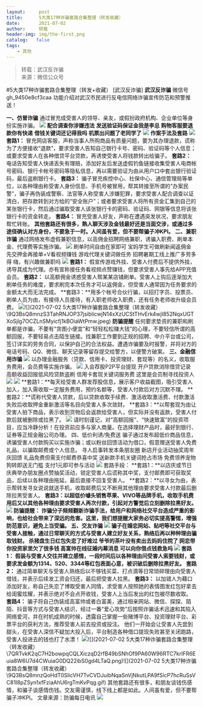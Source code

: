 ```yaml
---
layout:     post
title:      5大类17种诈骗套路合集整理（转发收藏）
date:       2021-07-02
author:     转载
header-img: img/the-first.png
catalog:   false
tags:
    - 其他
---
```


<blockquote><p>转载：武汉反诈骗<br>
来源：微信公众号</p></blockquote>

#5大类17种诈骗套路合集整理（转发+收藏）
[武汉反诈骗]
**武汉反诈骗**
微信号gh_9450e8cf3caa
功能介绍对武汉市民进行反电信网络诈骗宣传防范和预警推送！

**一、仿冒诈骗**
通过冒充成受害人的领导、亲友，或假扮政府机构、企业单位等身份实施诈骗。
![]({{site.baseurl}}/postimg/9Q3BsQ8mnzRZws6NYguH6JMibRYgA3qaQibHHciaDialjY6ia87QaxzLD01qFap8mL15G9PkIktvZ22XhymibyjfGCqQ.png)
**配合调查你涉嫌违法**
**发送验证码保证金我是李总**
**购物客服要退款你有快递**
**借钱关键词还记得我吗**
**机票出问题了老同学了**
![]({{site.baseurl}}/postimg/9Q3BsQ8mnzRZws6NYguH6JMibRYgA3qaQicpiax6JJO4hmLcJd9T3hsa8UGbbVxZK2QSGibYnxPjk9Jk1yibBzOtkLg.png)
**作案手法及套路**
![]({{site.baseurl}}/postimg/9Q3BsQ8mnzRZws6NYguH6JMibRYgA3qaQB0axz1Lo9n16mczuGM8LwFoCWD3qPvFyTQH8FBrk7O0TQjAt3ibvBNA.png)
**套路1：**
冒充网店客服，声称当事人所购商品有质量问题，要为其办理退款，谎称为了方便接收“退款”，要求受害人告知自己银行卡号、密码、验证码等个人信息；或要求受害人在各种借贷平台贷款，再诱使受害人将钱款转出给骗子。
**套路2：**
电话告知受害人快递丢失有理赔，添加好友后发送虚假钓鱼链接收集受害人电商帐号密码、银行卡帐号密码等隐私信息，再以需要验证为由从用户口中套出银行验证码，最后盗刷银行卡。
**套路3：**
骗子冒充疾控中心、社保中心、通信管理局等单位，以各种理由称受害人身份信息、手机号被冒用，帮其转接至所谓的“办案民警”，骗子再伪装成警察、法官等人称受害人涉嫌犯罪，要求受害人配合调查以证清白，把存款转到对方给的“安全账户”；或者要求受害人将所有资金汇集到自己的某张银行卡，然后通过骗取受害人该张银行卡的密码、验证码、网银等信息将该张银行卡的资金转走。
**套路4：**
冒充受害人好友，声称在遭遇突发状况，要求朋友帮忙转账。
**其他套路还有很多，熟人聊天涉及金钱最好还是当面交涉，或通过多途径确认对方身份，不要急于一时。人间虽有爱，但不要帮骗子冲KPI。**
**二、兼职诈骗**
通过网络发布虚假兼职信息，以高佣金招聘网络兼职，诱骗入职费、刷单本金、代理费等实施诈骗。
![]({{site.baseurl}}/postimg/9Q3BsQ8mnzS3TahRNJOP37jsiblicwjN14wiaDlpjfkMQCoPOib7OSQISP6OGITruS0cebic9MWibIoeyEl8SrhZCkzQ.png)
刷单时间自由在家即可
宝妈学生可做刷新闻返佣金
先交押金再接单+V看视频赚钱
游戏代理关键词做任务
招聘暑期工线上推广多劳多得
嗨，有兴趣做兼职吗
![]({{site.baseurl}}/postimg/9Q3BsQ8mnzS3TahRNJOP37jsiblicwjN147gns3w3R6rghEQsKgNDVexEick9jPgDPf0bDGhHxyZic2l9Da9yqcD8w.jpeg)
**套路1：**
假宣传游戏外挂、受害人付费后不提供外挂，诱导其成为代理。亦有宣称接任务看视频点赞赚钱，但要求受害人事先给APP充值会员。
**套路2：**
以高额佣金诱惑受害人帮某某店铺刷单。受害人上钩后逐渐加大刷单任务的难度，要求刷完本次任务才可以返佣金，但受害人通常因为任务要求的金额太大而无法完成。
**套路3：**用多个帐号合伙行骗，以招打字员、投票员、刷单人员为由，有接待人员接待，有入职老师收入职费，还有任务老师收升级会员费。
![]({{site.baseurl}}/postimg/9Q3BsQ8mnzS3TahRNJOP37jsiblicwjN14wiaDlpjfkMQCoPOib7OSQISP6OGITruS0cebic9MWibIoeyEl8SrhZCkzQ.png)![](2021-07-02
5大类17种诈骗套路合集整理（转发收藏）\\9Q3BsQ8mnzS3TahRNJOP37jsiblicwjN14xXzUCStTHvErk4wjI852NqxUGTXoSjlg7OCZLnSMyicfj1kBOiaWtPmw.jpeg)
**防骗提醒**
任何要求垫资的兼职和刷单都是诈骗，不要有“贪图小便宜”和“轻轻松松赚大钱”的心理，不要轻信所谓的高额回报，不要轻易点击陌生链接。找兼职工作要到正规的招聘、中介平台或公司，签订详实的劳务合同，以保护自己的合法权益。遭遇诈骗要及时报警，并将对方的电话号码、QQ、微信、聊天记录等留存提交给警方，以便警方破案。
**三、金融信用诈骗**
![]({{site.baseurl}}/postimg/9Q3BsQ8mnzR8FhvJicXiayeibHAFMQnc18uIPNh1oTJ6Y02z8iaNbTYtuc5Cicy6ibmfxYmj96cvjApjfJsOBNqxMJIQ.png)
以办理金融服务（贷款、信用卡、投资理财、套现等）的名义，收取服务费用，会员费等实施诈骗。
![]({{site.baseurl}}/postimg/9Q3BsQ8mnzR8FhvJicXiayeibHAFMQnc18uiaSibP2dxHBPBiaS4hJxLo3rCHFyfgzwAVyKlATTW3jAzKqK89fiaw1KYg.png)
入会荐股P2P平台提现
开户贷款消除借贷记录
高额收益回报低风险贷款盗刷
信用卡套现关键词服务费
这里是会员制寻找投资人
![]({{site.baseurl}}/postimg/9Q3BsQ8mnzR8FhvJicXiayeibHAFMQnc18uiaPoMmew94HUlCWFwrsbvOXl5EibgRFiahiaWaOYVyTSv7c2IOO96Amw5g.jpeg)
![]({{site.baseurl}}/postimg/9Q3BsQ8mnzR8FhvJicXiayeibHAFMQnc18uIPNh1oTJ6Y02z8iaNbTYtuc5Cicy6ibmfxYmj96cvjApjfJsOBNqxMJIQ.png)
**套路1：**每天给受害人群发荐股信息，展示客户收益截图，吸引受害人加入，加入需收取一定服务费用，预约名额等，受害人付款后对方沉默不理。
**套路2：**谎称代受害人贷款，后以贷款收取手续费、激活收取激活费、付款激活失败后收取押金重新激活等名目向受害人多次敛财。
**套路3：**以帮套现为由让受害人拍下商品，表示收到货物后会返款给受害人，但实际并没有返款，受害人付款后就被删除或拉黑了。
![]({{site.baseurl}}/postimg/9Q3BsQ8mnzR8FhvJicXiayeibHAFMQnc18uZq5vibjT2qibcMvRiacjvzU0c9sYRzzesyAStvBQmGlWGHwhfrAO0LtIg.png)
请时刻谨记，对“高额回报”、“快速致富”的投资项目，应当冷静分析！在投资前应多与家人商量。在选择理财产品时，最好到银行、证券等正规金融公司办理。
四、低价利诱/免费送
骗子通过发布超低价商品信息，诱骗受害人付款购买以实施诈骗；或以粉丝回馈活动为借口，假意赠送受害人免费礼品，以骗取邮费或个人信息。
寻人启事转发本条朋友圈
新店开业活动抽奖周年庆回馈
礼品免费但需支付邮费恭喜中奖
送新款手机关键词抢占市场
免费领养宠物狗转即送无门槛
支付1元即可参与活动
![]({{site.baseurl}}/postimg/9Q3BsQ8mnzR8FhvJicXiayeibHAFMQnc18uXTPJvqcicIsoBkxeIuuQgy2pCEc8krY4AMwaK5icywAtfsuUeVa7oqlA.jpeg)
套路手段：
**套路1：**以店庆或节日庆典举办朋友圈点赞抽奖活动，锁定受害人后谎称其中奖，支付邮费即可获取奖品，后续以各种理由拖延，最后直接不回复受害人。
**套路2：**以寻女为由，表示帮转发寻女说说就送手机，收取邮费后又不断用其他理由要求受害人付款最后删除拉黑受害人。
**套路3：**以超低价噱头销售苹果、VIVO等品牌手机，收取手机费用后又以其他各种理由要求受害人再次付款，引起对方警觉后立刻删除拉黑好友。
![]({{site.baseurl}}/postimg/9Q3BsQ8mnzR8FhvJicXiayeibHAFMQnc18uSIUsakRSGU02GbWeW84PTyD3A8RbjTepojWj1uIsrCpibLuSlszk9WA.gif)
**防骗提醒：**
诈骗分子频频翻新诈骗手法，给用户和网络社交平台造成严重的影响，也给社会带来了深远的危害。这里，我们想提醒大家务必切实提高警惕，增强防范意识，避免上当受骗。
**五、交友诈骗**
![]({{site.baseurl}}/postimg/7QRTvkK2qC7H2bowpqCQLXiczqD2rfB49Aqn5iaE5GZJXR4uHiaWWUFhANhTKqvN8w3LdJT2o4azZ7TUGod5pU2zQ.png)
骗子在婚恋网站、贴吧等社交平台与受害人接触，通过日常聊天的方式与受害人建立好友关系，熟络后再以种种理由骗取钱财。
杀猪盘生日红包失恋了好难过
爷爷的茶叶没有卖出去妈妈住院了
网恋带你投资家里欠了很多钱
高富帅在线征婚内幕消息
可以向你借点钱救急吗
![]({{site.baseurl}}/postimg/7QRTvkK2qC7H2bowpqCQLXiczqD2rfB49Avt1ucibvLB4q9MAuuhkvWv8hKVicVV1LEWTpLjIPm2yK65AmQiaX2OnA.png)
**套路1：**
假装与受害人交往并建立感情，一段时间后以各种理由问受害人索要钱财，或要求发金额为1314、520、3344等红包表面心意，被识破后删除拉黑好友。
**套路2****：**
通过简单聊天与受害人熟络后以不够钱买菜、打点滴等日常琐碎理由向受害人借钱，并表示后续发工资会归还，最后把受害人拉黑。
**套路3：**
以加错人为藉口添加好友，称自己失恋了博取受害人同情，求受害人按照她的表情图发红包好拿去给闺蜜炫耀，并表示绝对不会点开收钱，受害人上当后发出的红包被尽数收取。
**套路4：**
骗子将自己伪装成高富帅或者白富美，通过相亲网站、微信、探探、陌陌、抖音等方式与受害人结识，经过一番“爱心攻势”后按照诈骗话术迅速和其陷入网络爱河，并在时机成熟的时候，透露自己掌握一些赌博平台、投资理财平台、彩票平台的获利方法，推荐受害人前去投资或投注。
他们一开始会让受害人先尝到甜头，在受害人深信不疑加大投入后，平台制造各种借口提现失败甚至关闭跑路，受害人投进去的钱也打了水漂！
![]({{site.baseurl}}/postimg/7QRTvkK2qC7H2bowpqCQLXiczqD2rfB49Avt1ucibvLB4q9MAuuhkvWv8hKVicVV1LEWTpLjIPm2yK65AmQiaX2OnA.png)![](2021-07-02
5大类17种诈骗套路合集整理（转发收藏）\\7QRTvkK2qC7H2bowpqCQLXiczqD2rfB49bSNhOf9PA60W96RTC7krIFR6Euia8W6U7d4CWuiaG0DQ22ibS0gd4LTaQ.png)![](2021-07-02
5大类17种诈骗套路合集整理（转发收藏）\\9Q3BsQ8mnzQoHdT0SlicVH7TvCVDJuibNqaSnVjNkutLPA9fSicP7hcRuSsVC81I8pZSyn1xfFziaAhU6rgTmKvPqg.gif)
其他套路还有很多，和朋友谈钱伤感情，和骗子谈感情伤钱。交友需谨慎，线下线上都是如此。人间虽有爱，但不要帮骗子冲KPI。
文章来源：防骗每日电讯
![]({{site.baseurl}}/postimg/8wBAcE4t1v4bgQ9GLDUTQwr2ZPQq2icic3I3ALhu3tc10yUZriczK17iaajnly2PF5HyIprdX6u1ia05Q7ic2aS1pibsw.jpeg)
